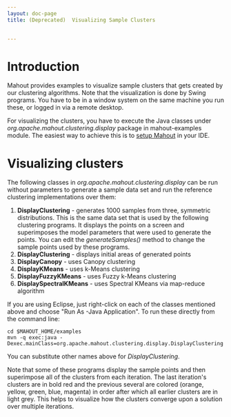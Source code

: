 ```yaml
---
layout: doc-page
title: (Deprecated)  Visualizing Sample Clusters

   
---
```


<a name="VisualizingSampleClusters-Introduction"></a>
# Introduction

Mahout provides examples to visualize sample clusters that gets created by
our clustering algorithms. Note that the visualization is done by Swing programs. You have to be in a window system on the same
machine you run these, or logged in via a remote desktop.

For visualizing the clusters, you have to execute the Java
classes under *org.apache.mahout.clustering.display* package in
mahout-examples module. The easiest way to achieve this is to [setup Mahout](users/basics/quickstart.html) in your IDE.

<a name="VisualizingSampleClusters-Visualizingclusters"></a>
# Visualizing clusters

The following classes in *org.apache.mahout.clustering.display* can be run
without parameters to generate a sample data set and run the reference
clustering implementations over them:

1. **DisplayClustering** - generates 1000 samples from three, symmetric
distributions. This is the same data set that is used by the following
clustering programs. It displays the points on a screen and superimposes
the model parameters that were used to generate the points. You can edit
the *generateSamples()* method to change the sample points used by these
programs.
1. **DisplayClustering** - displays initial areas of generated points
1. **DisplayCanopy** - uses Canopy clustering
1. **DisplayKMeans** - uses k-Means clustering
1. **DisplayFuzzyKMeans** - uses Fuzzy k-Means clustering
1. **DisplaySpectralKMeans** - uses Spectral KMeans via map-reduce algorithm

If you are using Eclipse, just right-click on each of the classes mentioned above and choose "Run As -Java Application". To run these directly from the command line:

    cd $MAHOUT_HOME/examples
    mvn -q exec:java -Dexec.mainClass=org.apache.mahout.clustering.display.DisplayClustering

You can substitute other names above for *DisplayClustering*. 


Note that some of these programs display the sample points and then superimpose all of the clusters from each iteration. The last iteration's clusters are in
bold red and the previous several are colored (orange, yellow, green, blue,
magenta) in order after which all earlier clusters are in light grey. This
helps to visualize how the clusters converge upon a solution over multiple
iterations.